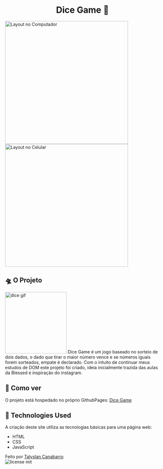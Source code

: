 <h1 align="center"> Dice Game 🎲</h1>

<img height="400" src="https://github.com/Talyslan/Dicee-Game/assets/78499700/52215d2b-4a4f-420c-96c4-d8152b48e229" alt="Layout no Computador" />
<img height="400" src="https://github.com/Talyslan/Dicee-Game/assets/78499700/16f0a909-8e4e-4d93-9d6c-594c2c256eeb" alt="Layout no Celular" />

## 🛸 O Projeto
<img height="200" src="https://clan.cloudflare.steamstatic.com/images/35544601/7a21d558cb3818aab31e1f843e963744180dcad4.gif" alt="dice gif"/>
Dice Game é um jogo baseado no sorteio de dois dados, o dado que tirar o maior número vence e se números iguais forem sorteados, empate é declarado. Com o intuito de continuar meus estudos de DOM este projeto foi criado, ideia inicialmente trazida das aulas da Blessed e inspiração do instagram.

## 📌 Como ver

O projeto está hospedado no próprio GithubPages:
[Dice Game](https://talyslan.github.io/Dicee-Game/)


## 🚀 Technologies Used

A criação deste site utiliza as tecnologias básicas para uma página web:

- HTML
- CSS
- JavaScript

Feito por <a href="https://github.com/Talyslan">Talyslan Canabarro</a>
<br/>
<img src="https://img.shields.io/badge/license-MIT-8A2BE2" alt="license mit" />
